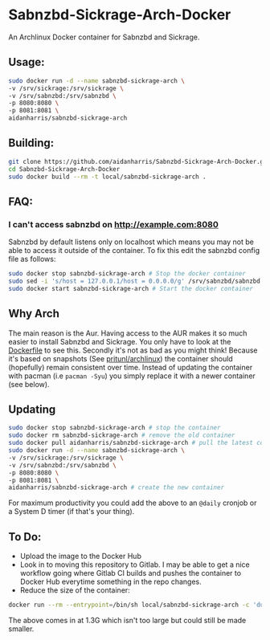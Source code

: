 # Sabnzbd-Sickrage-Arch-Docker

An Archlinux Docker container for Sabnzbd and Sickrage.

## Usage:

```bash
sudo docker run -d --name sabnzbd-sickrage-arch \
-v /srv/sickrage:/srv/sickrage \
-v /srv/sabnzbd:/srv/sabnzbd \
-p 8080:8080 \
-p 8081:8081 \
aidanharris/sabnzbd-sickrage-arch
```

## Building:

```bash
git clone https://github.com/aidanharris/Sabnzbd-Sickrage-Arch-Docker.git Sabnzbd-Sickrage-Arch-Docker
cd Sabnzbd-Sickrage-Arch-Docker
sudo docker build --rm -t local/sabnzbd-sickrage-arch .
```

## FAQ:

### I can't access sabnzbd on http://example.com:8080

Sabnzbd by default listens only on localhost which means you may not be able to access it outside of the container. To fix this edit the sabnzbd config file as follows:

```bash
sudo docker stop sabnzbd-sickrage-arch # Stop the docker container
sudo sed -i 's/host = 127.0.0.1/host = 0.0.0.0/g' /srv/sabnzbd/sabnzbd.ini # Listen on all interfaces
sudo docker start sabnzbd-sickrage-arch # Start the docker container
```

## Why Arch

The main reason is the Aur. Having access to the AUR makes it so much easier to install Sabnzbd and Sickrage. You only have to look at the [Dockerfile](https://github.com/aidanharris/Sabnzbd-Sickrage-Arch-Docker/blob/master/Dockerfile) to see this. Secondly it's not as bad as you might think! Because it's based on snapshots (See [pritunl/archlinux](https://hub.docker.com/r/pritunl/archlinux/)) the container should (hopefully) remain consistent over time. Instead of updating the container with pacman (i.e `pacman -Syu`) you simply replace it with a newer container (see below).

## Updating

```bash
sudo docker stop sabnzbd-sickrage-arch # stop the container
sudo docker rm sabnzbd-sickrage-arch # remove the old container
sudo docker pull aidanharris/sabnzbd-sickrage-arch # pull the latest container
sudo docker run -d --name sabnzbd-sickrage-arch \
-v /srv/sickrage:/srv/sickrage \
-v /srv/sabnzbd:/srv/sabnzbd \
-p 8080:8080 \
-p 8081:8081 \
aidanharris/sabnzbd-sickrage-arch # create the new container
```

For maximum productivity you could add the above to an `@daily` cronjob or a System D timer (if that's your thing).

## To Do:

* Upload the image to the Docker Hub
* Look in to moving this repository to Gitlab. I may be able to get a nice workflow going where Gitlab CI builds and pushes the container to Docker Hub everytime something in the repo changes.
* Reduce the size of the container:
```bash
docker run --rm --entrypoint=/bin/sh local/sabnzbd-sickrage-arch -c 'du -sh / 2>/dev/null | cut -f1'
```

The above comes in at 1.3G which isn't too large but could still be made smaller.

